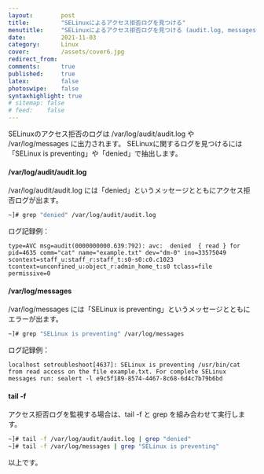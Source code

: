 ```yaml
---
layout:        post
title:         "SELinuxによるアクセス拒否ログを見つける"
menutitle:     "SELinuxによるアクセス拒否ログを見つける (audit.log, messages)"
date:          2021-11-03
category:      Linux
cover:         /assets/cover6.jpg
redirect_from:
comments:      true
published:     true
latex:         false
photoswipe:    false
syntaxhighlight: true
# sitemap: false
# feed:    false
---
```


SELinuxのアクセス拒否のログは /var/log/audit/audit.log や /var/log/messages に出力されます。
SELinuxに関するログを見つけるには「SELinux is preventing」や「denied」で抽出します。

#### /var/log/audit/audit.log

/var/log/audit/audit.log には「denied」というメッセージとともにアクセス拒否ログが出ます。
```bash
~]# grep "denied" /var/log/audit/audit.log
```
ログ記録例：
```
type=AVC msg=audit(0000000000.639:792): avc:  denied  { read } for  pid=4635 comm="cat" name="example.txt" dev="dm-0" ino=33575049 scontext=staff_u:staff_r:staff_t:s0-s0:c0.c1023 tcontext=unconfined_u:object_r:admin_home_t:s0 tclass=file permissive=0
```

#### /var/log/messages

/var/log/messages には「SELinux is preventing」というメッセージとともにエラーが出ます。
```bash
~]# grep "SELinux is preventing" /var/log/messages
```
ログ記録例：
```
localhost setroubleshoot[4637]: SELinux is preventing /usr/bin/cat from read access on the file example.txt. For complete SELinux messages run: sealert -l e9c5f189-8574-4467-8c68-6d4c7b79b6bd
```

#### tail -f

アクセス拒否ログを監視する場合は、tail -f と grep を組み合わせて実行します。

```bash
~]# tail -f /var/log/audit/audit.log | grep "denied"
~]# tail -f /var/log/messages | grep "SELinux is preventing"
```

以上です。
